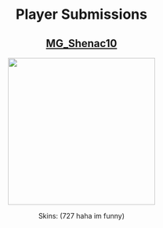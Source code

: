 <h1 align=center>Player Submissions</h1>

<div align=center>
  <h2><a href="./shenac/readme.md">MG_Shenac10</a></h2>
  <img src="./behwall/images/avatar/374068.jpeg" width="300"></img>
  <p>Skins: (727 haha im funny)</p>
</div>

